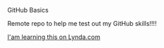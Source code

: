 GitHub Basics

Remote repo to help me test out my GitHub skills!!!!

[I'am learning this on Lynda.com](http://www.lynda.com)
